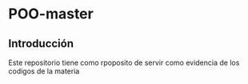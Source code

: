 # POO-master
## Introducción
Este repositorio tiene como rpoposito de servir como evidencia de los codigos de la materia
